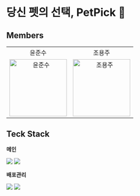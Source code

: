 # 당신 펫의 선택, PetPick 🐾

## Members

<table align="center">
  <tr align="center">
    <td>윤준수</td>
    <td>조용주</td>
  </tr>
  <tr>
    <td align="center">
        <a href="https://github.com/jueunseuk"><img src="https://avatars.githubusercontent.com/u/174159935?v=4" width="150px" alt="윤준수"/><br /></a>
     </td>
     <td align="center">
        <a href="https://github.com/fishman1123"><img src="https://avatars.githubusercontent.com/u/88637228?v=4" width="150px" alt="조용주"/><br /></a>
     </td>

  <tr>
</table>

## Teck Stack

**메인**

<div align="left">
<img src="https://img.shields.io/badge/spring-6DB33F?style=for-the-badge&logo=spring&logoColor=white">
<img src="https://img.shields.io/badge/mysql-4479A1?style=for-the-badge&logo=mysql&logoColor=white"> 

**배포관리**

<img src="https://img.shields.io/badge/github-181717?style=for-the-badge&logo=github&logoColor=white">
<img src="https://img.shields.io/badge/amazonaws-232F3E?style=for-the-badge&logo=amazonaws&logoColor=white">


